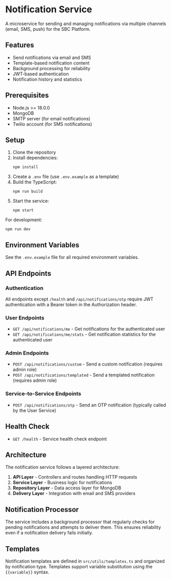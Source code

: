 # Notification Service

A microservice for sending and managing notifications via multiple channels (email, SMS, push) for the SBC Platform.

## Features

- Send notifications via email and SMS
- Template-based notification content
- Background processing for reliability
- JWT-based authentication
- Notification history and statistics

## Prerequisites

- Node.js >= 18.0.0
- MongoDB
- SMTP server (for email notifications)
- Twilio account (for SMS notifications)

## Setup

1. Clone the repository
2. Install dependencies:
   ```
   npm install
   ```
3. Create a `.env` file (use `.env.example` as a template)
4. Build the TypeScript:
   ```
   npm run build
   ```
5. Start the service:
   ```
   npm start
   ```

For development:
```
npm run dev
```

## Environment Variables

See the `.env.example` file for all required environment variables.

## API Endpoints

### Authentication

All endpoints except `/health` and `/api/notifications/otp` require JWT authentication with a Bearer token in the Authorization header.

### User Endpoints

- `GET /api/notifications/me` - Get notifications for the authenticated user
- `GET /api/notifications/me/stats` - Get notification statistics for the authenticated user

### Admin Endpoints

- `POST /api/notifications/custom` - Send a custom notification (requires admin role)
- `POST /api/notifications/templated` - Send a templated notification (requires admin role)

### Service-to-Service Endpoints

- `POST /api/notifications/otp` - Send an OTP notification (typically called by the User Service)

## Health Check

- `GET /health` - Service health check endpoint

## Architecture

The notification service follows a layered architecture:

1. **API Layer** - Controllers and routes handling HTTP requests
2. **Service Layer** - Business logic for notifications
3. **Repository Layer** - Data access layer for MongoDB
4. **Delivery Layer** - Integration with email and SMS providers

## Notification Processor

The service includes a background processor that regularly checks for pending notifications and attempts to deliver them. This ensures reliability even if a notification delivery fails initially.

## Templates

Notification templates are defined in `src/utils/templates.ts` and organized by notification type. Templates support variable substitution using the `{{variable}}` syntax. 
